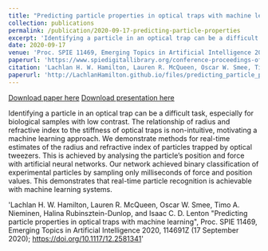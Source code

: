 ```yaml
---
title: "Predicting particle properties in optical traps with machine learning"
collection: publications
permalink: /publication/2020-09-17-predicting-particle-properties
excerpt: 'Identifying a particle in an optical trap can be a difficult task, especially for biological samples with low contrast. The relationship of radius and refractive index to the stiffness of optical traps is non-intuitive, motivating a machine learning approach. We demonstrate methods for real-time estimates of the radius and refractive index of particles trapped by optical tweezers. This is achieved by analysing the particle’s position and force with artificial neural networks. Our network achieved binary classification of experimental particles by sampling only milliseconds of force and position values. This demonstrates that real-time particle recognition is achievable with machine learning systems.'
date: 2020-09-17
venue: 'Proc. SPIE 11469, Emerging Topics in Artificial Intelligence 2020'
paperurl: 'https://www.spiedigitallibrary.org/conference-proceedings-of-spie/11469/114691Z/Predicting-particle-properties-in-optical-traps-with-machine-learning/10.1117/12.2581341.short?SSO=1'
citation: 'Lachlan H. W. Hamilton, Lauren R. McQueen, Oscar W. Smee, Timo A. Nieminen, Halina Rubinsztein-Dunlop, and Isaac C. D. Lenton "Predicting particle properties in optical traps with machine learning", Proc. SPIE 11469, Emerging Topics in Artificial Intelligence 2020, 114691Z (17 September 2020); https://doi.org/10.1117/12.2581341'
paperurl: 'http://LachlanHamilton.github.io/files/predicting_particle_properties_in_optical_traps_with_machine_learning.pdf'
---
```


[Download paper here](http://LachlanHamilton.github.io/files/predicting_particle_properties_in_optical_traps_with_machine_learning.pdf)
[Download presentation here](http://LachlanHamilton.github.io/files/predicting_particle_properties_in_optical_traps_with_machine_learning.mp4)

Identifying a particle in an optical trap can be a difficult task, especially for biological samples with low contrast. The relationship of radius and refractive index to the stiffness of optical traps is non-intuitive, motivating a machine learning approach. We demonstrate methods for real-time estimates of the radius and refractive index of particles trapped by optical tweezers. This is achieved by analysing the particle’s position and force with artificial neural networks. Our network achieved binary classification of experimental particles by sampling only milliseconds of force and position values. This demonstrates that real-time particle recognition is achievable with machine learning systems.


'Lachlan H. W. Hamilton, Lauren R. McQueen, Oscar W. Smee, Timo A. Nieminen, Halina Rubinsztein-Dunlop, and Isaac C. D. Lenton "Predicting particle properties in optical traps with machine learning", Proc. SPIE 11469, Emerging Topics in Artificial Intelligence 2020, 114691Z (17 September 2020); https://doi.org/10.1117/12.2581341'